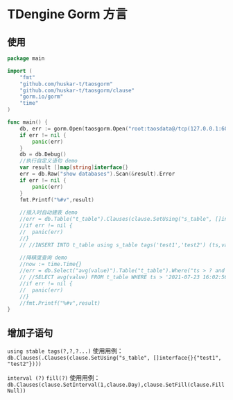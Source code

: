 # TDengine Gorm 方言

## 使用

```go
package main

import (
	"fmt"
	"github.com/huskar-t/taosgorm"
	"github.com/huskar-t/taosgorm/clause"
	"gorm.io/gorm"
	"time"
)

func main() {
	db, err := gorm.Open(taosgorm.Open("root:taosdata@/tcp(127.0.0.1:6030)"))
	if err != nil {
		panic(err)
	}
	db = db.Debug()
	//执行自定义语句 demo
	var result []map[string]interface{}
	err = db.Raw("show databases").Scan(&result).Error
	if err != nil {
		panic(err)
	}
	fmt.Printf("%#v",result)
	
	//插入时自动建表 demo
	//err = db.Table("t_table").Clauses(clause.SetUsing("s_table", []interface{}{"test1", "test2"})).Create(map[string]interface{}{"ts": time.Now(), "value": 12.0}).Error
	//if err != nil {
	//	panic(err)
	//}
	// //INSERT INTO t_table using s_table tags('test1','test2') (ts,value) VALUES ('2021-07-23 15:56:43.032',12.000000)
	
	//降精度查询 demo
	//now := time.Time{}
	//err = db.Select("avg(value)").Table("t_table").Where("ts > ? and ts <= ?",now.Add(-time.Minute),now).Clauses(clause.SetInterval(1,clause.Day),clause.SetFill(clause.FillNull)).Scan(&result).Error
	// //SELECT avg(value) FROM t_table WHERE ts > '2021-07-23 16:02:56.143' and ts <= '2021-07-23 16:03:56.143' interval(1d) fill(NULL)
	//if err != nil {
	//	panic(err)
	//}
	//fmt.Printf("%#v",result)
}
```

## 增加子语句
`using stable tags(?,?,?...)`
使用用例： `db.Clauses(.Clauses(clause.SetUsing("s_table", []interface{}{"test1", "test2"})))`

`interval (?)`
`fill(?)` 
使用用例：`db.Clauses(clause.SetInterval(1,clause.Day),clause.SetFill(clause.FillNull))`
